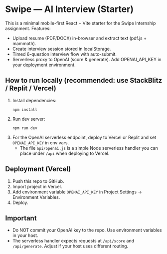 # Swipe — AI Interview (Starter)

This is a minimal mobile-first React + Vite starter for the Swipe Internship assignment.
Features:
- Upload resume (PDF/DOCX) in-browser and extract text (pdf.js + mammoth).
- Create interview session stored in localStorage.
- Timed 6-question interview flow with auto-submit.
- Serverless proxy to OpenAI (score & generate). Add OPENAI_API_KEY in your deployment environment.

## How to run locally (recommended: use StackBlitz / Replit / Vercel)
1. Install dependencies:
   ```
   npm install
   ```
2. Run dev server:
   ```
   npm run dev
   ```
3. For the OpenAI serverless endpoint, deploy to Vercel or Replit and set `OPENAI_API_KEY` in env vars.
   - The file `api/openai.js` is a simple Node serverless handler you can place under `/api` when deploying to Vercel.

## Deployment (Vercel)
1. Push this repo to GitHub.
2. Import project in Vercel.
3. Add environment variable `OPENAI_API_KEY` in Project Settings -> Environment Variables.
4. Deploy.

## Important
- Do NOT commit your OpenAI key to the repo. Use environment variables in your host.
- The serverless handler expects requests at `/api/score` and `/api/generate`. Adjust if your host uses different routing.

